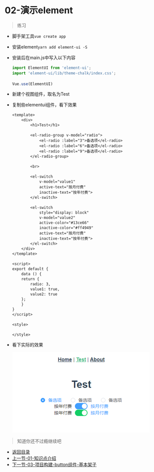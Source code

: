 # 02-演示element

> 练习

* 脚手架工具`vue create app`
* 安装element`yarn add element-ui -S`
* 安装后在main.js中写入以下内容
    ```js
    import ElementUI from 'element-ui';
    import 'element-ui/lib/theme-chalk/index.css';

    Vue.use(ElementUI)    
    ```

* 新建个视图组件，取名为Test
* 复制些elementui组件，看下效果
    ```vue
    <template>
        <div>
            <h1>Test</h1>

            <el-radio-group v-model="radio">
                <el-radio :label="3">备选项</el-radio>
                <el-radio :label="6">备选项</el-radio>
                <el-radio :label="9">备选项</el-radio>
            </el-radio-group>

            <br>

            <el-switch
                v-model="value1"
                active-text="按月付费"
                inactive-text="按年付费">
            </el-switch>
            
            <el-switch
                style="display: block"
                v-model="value2"
                active-color="#13ce66"
                inactive-color="#ff4949"
                active-text="按月付费"
                inactive-text="按年付费">
            </el-switch>
        </div>
    </template>

    <script>
    export default {
        data () {
        return {
            radio: 3,
            value1: true,
            value2: true
        };
        }
    }
    </script>

    <style>

    </style>    
    ```
* 看下实际的效果

    ![](./images/elementui的使用.jpg)    

> 知道你还不过瘾继续吧       

* [返回目录](../../README.md)     
* [上一节-01-知识点介绍](../01-知识点介绍/知识点介绍.md)
* [下一节-03-项目构建-button组件-基本架子](../03-项目构建-button组件-基本架子/项目构建-button组件-基本架子.md)